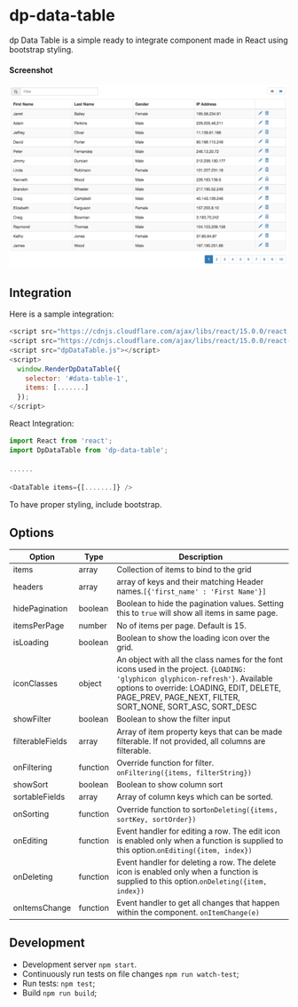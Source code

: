 # dp-data-table

dp Data Table is a simple ready to integrate component made in React using bootstrap styling.

#### Screenshot
![dp Data Table](https://raw.githubusercontent.com/daniepaul/dp-data-table/master/screenshots/with-filter-and-pagination.png)

## Integration

Here is a sample integration:

```js
<script src="https://cdnjs.cloudflare.com/ajax/libs/react/15.0.0/react.js"></script>
<script src="https://cdnjs.cloudflare.com/ajax/libs/react/15.0.0/react-dom.js"></script>
<script src="dpDataTable.js"></script>
<script>
  window.RenderDpDataTable({
    selector: '#data-table-1',
    items: [.......]
  });
</script>
```

React Integration:

```js
import React from 'react';
import DpDataTable from 'dp-data-table';

......

<DataTable items={[.......]} />

```

To have proper styling, include bootstrap.

## Options

 Option    | Type       | Description 
 ----------|------------|------------
 items     | array      | Collection of items to bind to the grid 
 headers   | array      | array of keys and their matching Header names.```[{'first_name' : 'First Name'}]```
 hidePagination  | boolean | Boolean to hide the pagination values. Setting this to ```true``` will show all items in same page.
 itemsPerPage  | number | No of items per page. Default is 15.
 isLoading  | boolean | Boolean to show the loading icon over the grid.
 iconClasses  | object | An object with all the class names for the font icons used in the project. ```{LOADING: 'glyphicon glyphicon-refresh'}```. Available options to override: LOADING, EDIT, DELETE, PAGE_PREV, PAGE_NEXT, FILTER, SORT_NONE, SORT_ASC, SORT_DESC  
 showFilter  | boolean | Boolean to show the filter input
 filterableFields  | array | Array of item property keys that can be made filterable. If not provided, all columns are filterable.
 onFiltering  | function | Override function for filter. ```onFiltering({items, filterString})```
 showSort  | boolean | Boolean to show column sort
 sortableFields  | array | Array of column keys which can be sorted.
 onSorting  | function | Override function to sort```onDeleting({items, sortKey, sortOrder})```
 onEditing  | function | Event handler for editing a row. The edit icon is enabled only when a function is supplied to this option.```onEditing({item, index})```
 onDeleting  | function | Event handler for deleting a row. The delete icon is enabled only when a function is supplied to this option.```onDeleting({item, index})```
 onItemsChange  | function | Event handler to get all changes that happen within the component. ```onItemChange(e)```

## Development

* Development server `npm start`.
* Continuously run tests on file changes `npm run watch-test`;
* Run tests: `npm test`;
* Build `npm run build`;
